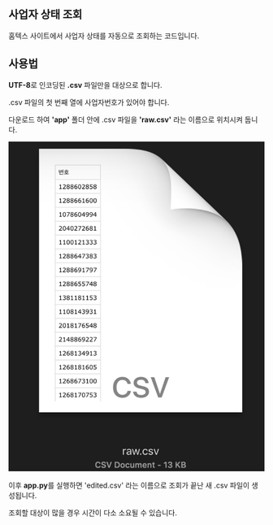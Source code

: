 ## 사업자 상태 조회
홈텍스 사이트에서 사업자 상태를 자동으로 조회하는 코드입니다.


## 사용법
**UTF-8**로 인코딩된 **.csv** 파일만을 대상으로 합니다.

.csv 파일의 첫 번째 열에 사업자번호가 있어야 합니다.

다운로드 하여 **'app'** 폴더 안에 .csv 파일을 **'raw.csv'** 라는 이름으로 위치시켜 둡니다.

![EXAMPLE](./img/img01.png)

이후 **app.py**를 실행하면 'edited.csv' 라는 이름으로 조회가 끝난 새 .csv 파일이 생성됩니다.

조회할 대상이 많을 경우 시간이 다소 소요될 수 있습니다.